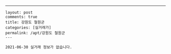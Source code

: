 ---
    layout: post
    comments: true
    title: 강원도 철원군
    categories: [실거래가]
    permalink: /apt/강원도 철원군
    ---

    2021-06-30 실거래 정보가 없습니다.

    